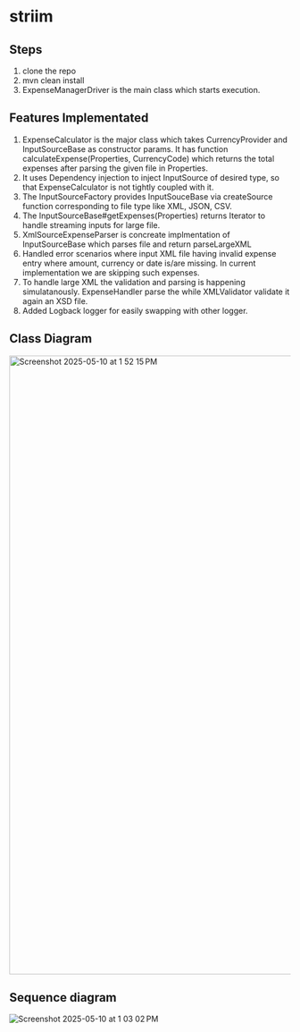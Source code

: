 # striim

## Steps 
1. clone the repo
2. mvn clean install
3. ExpenseManagerDriver is the main class which starts execution.

## Features Implementated
1. ExpenseCalculator is the major class which takes CurrencyProvider and InputSourceBase as constructor params. It has function calculateExpense(Properties, CurrencyCode) which returns the total expenses after parsing the given file in Properties. 
2. It uses Dependency injection to inject InputSource of desired type, so that ExpenseCalculator is not tightly coupled with it.
3. The InputSourceFactory provides InputSouceBase via createSource function corresponding to file type like XML, JSON, CSV.
4. The InputSourceBase#getExpenses(Properties) returns Iterator<ExpenseEntry> to handle streaming inputs for large file.   
5. XmlSourceExpenseParser is concreate implmentation of InputSourceBase which parses file and return  parseLargeXML
6. Handled error scenarios where input XML file having invalid expense entry where amount, currency or date is/are missing. In current implementation we are skipping such expenses.  
7. To handle large XML the validation and parsing is happening simulatanously. ExpenseHandler parse the <expense> while XMLValidator validate it again an XSD file.
8. Added Logback logger for easily swapping with other logger.


## Class Diagram 
<img width="1107" alt="Screenshot 2025-05-10 at 1 52 15 PM" src="https://github.com/user-attachments/assets/7f7c43a1-bcab-479e-aa26-bed1d0fc334e" />

## Sequence diagram 
![Screenshot 2025-05-10 at 1 03 02 PM](https://github.com/user-attachments/assets/47f3d557-e17c-4b8b-8117-d78f3d3fb2b5)
